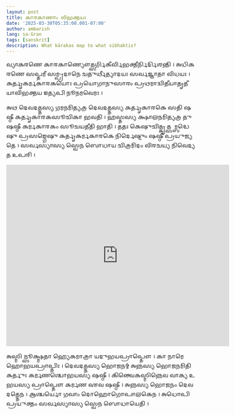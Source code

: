 ```yaml
---
layout: post
title: 𑌕𑌾𑌰𑌕𑌾𑌣𑌾𑌂 𑌵𑌿𑌭𑌕𑍍𑌤𑌯𑌃
date: '2025-03-30T05:35:00.001-07:00'
author: ambarish
lang: sa-Gran
tags: [sanskrit]
description: What kārakas map to what vibhaktis?
---
```


𑌵𑍍𑌯𑌾𑌕𑌰𑌣𑍇 𑌕𑌾𑌰𑌕𑌾𑌣𑍍𑌯𑍌𑌤𑍍𑌸𑌰𑍍𑌗𑌿𑌕𑍀𑌰𑍍𑌵𑌿𑌭𑌕𑍍𑌤𑍀𑌰𑍍𑌨𑌿𑌰𑍍𑌦𑌿𑌶𑌨𑍍𑌤𑌿 । 𑌅𑌧𑌿𑌕𑌰𑌣𑍇 𑌸𑌪𑍍𑌤𑌮𑍀 𑌸𑌮𑍍𑌪𑍍𑌰𑌦𑌾𑌨𑍇 𑌚𑌤𑍁𑌰𑍍𑌥𑍀𑌤𑍍𑌯𑌾𑌦𑌯𑌃 𑌸𑌰𑍍𑌵𑌜𑍍𑌞𑌾𑌤𑌾 𑌵𑌿𑌧𑌯𑌃 । 𑌕𑌰𑍍𑌤𑍃𑌕𑌰𑍍𑌮𑌕𑌾𑌰𑌕𑌯𑍋𑌃 𑌪𑍍𑌰𑌯𑍋𑌗𑌾𑌨𑍁𑌸𑌾𑌰𑌂 𑌪𑍍𑌰𑌥𑌮𑌾𑌦𑍍𑌵𑌿𑌤𑍀𑌯𑌾𑌤𑍃𑌤𑍀𑌯𑌾𑌵𑌿𑌭𑌕𑍍𑌤𑌯 𑌇𑌤𑍍𑌯𑌪𑌿 𑌨𑍂𑌨𑌮𑌵𑍇𑌮𑌃 ।

𑌅𑌥 𑌦𑍇𑌵𑌦𑌤𑍍𑌤𑌸𑍍𑌯 𑌗𑌮𑌨𑌮𑌿𑌤𑍍𑌯𑌤𑍍𑌰 𑌦𑍇𑌵𑌦𑌤𑍍𑌤𑌸𑍍𑌯 𑌕𑌰𑍍𑌤𑍃𑌕𑌾𑌰𑌕𑍇 𑌸𑌤𑌿 𑌷𑌷𑍍𑌠𑍀 𑌕𑌰𑍍𑌤𑍃𑌕𑌾𑌰𑌕𑌸𑍂𑌚𑌿𑌕𑌾 𑌭𑌵𑌤𑌿 । 𑌹𑌸𑍍𑌤𑌸𑍍𑌯 𑌕𑍍𑌷𑌾𑌲𑌨𑌮𑌿𑌤𑍍𑌯𑌤𑍍𑌰 𑌤𑍁 𑌷𑌷𑍍𑌠𑍀 𑌕𑌰𑍍𑌮𑌕𑌾𑌰𑌕𑌂 𑌸𑍂𑌚𑌯𑌤𑍀𑌤𑌿 𑌭𑌾𑌤𑌿 । 𑌤𑌤𑌃 𑌕𑍇𑌷𑍁𑌚𑌿𑌤𑍍𑌕𑍃𑌤𑍍𑌸𑌮𑍍𑌬𑌦𑍍𑌧𑍇𑌷𑍁 𑌪𑍍𑌰𑌸𑌙𑍍𑌗𑍇𑌷𑍁 𑌕𑌰𑍍𑌤𑍃𑌕𑌰𑍍𑌮𑌕𑌾𑌰𑌕𑍇 𑌨𑌿𑌰𑍍𑌦𑍇𑌷𑍍𑌟𑍁𑌂 𑌷𑌷𑍍𑌠𑍀 𑌪𑍍𑌰𑌯𑍁𑌜𑍍𑌯𑌤𑍇 । 𑌸𑌰𑍍𑌵𑌸𑍍𑌯𑌾𑌸𑍍𑌯 𑌸𑍍𑌵𑍇𑌨 𑌬𑍋𑌧𑌾𑌯 𑌚𑌿𑌤𑍍𑌰𑌮𑌿𑌦𑌂 𑌵𑌿𑌰𑌚𑌯𑍍𑌯 𑌨𑌿𑌵𑍇𑌦𑍍𑌯𑌤 𑌉𑌪𑌰𑌿 ।

<iframe allowfullscreen frameborder="0" style="width:590px; height:480px" src="https://lucid.app/documents/embedded/9f24af3c-d764-4fe0-8180-6e24d23369e4" id="0y95KBCDvFrR"></iframe>

𑌅𑌸𑍍𑌮𑌿𑌨𑍍𑌸𑍂𑌕𑍍𑌷𑍍𑌮𑌤𑌾 𑌹𑍍𑌯𑍇𑌕𑌮𑌾𑌤𑍍𑌰𑌾 𑌯𑌦𑍁𑌭𑌯𑌪𑍍𑌰𑌾𑌪𑍍𑌤𑍌 । 𑌕𑌾 𑌨𑌾𑌮𑍇𑌹𑍋𑌭𑌯𑌪𑍍𑌰𑌾𑌪𑍍𑌤𑌿𑌃 । 𑌦𑍇𑌵𑌦𑌤𑍍𑌤𑌸𑍍𑌯 𑌭𑍋𑌜𑌨𑌮𑍍 𑌅𑌨𑍍𑌨𑌸𑍍𑌯 𑌭𑍋𑌜𑌨𑌮𑌿𑌤𑌿 𑌕𑌰𑍍𑌤𑍁𑌃 𑌕𑌰𑍍𑌮𑌣𑌶𑍍𑌚𑍋𑌭𑌯𑌸𑍍𑌯 𑌷𑌷𑍍𑌠𑍀 । 𑌕𑌿𑌨𑍍𑌤𑍍𑌵𑍇𑌕𑌸𑍍𑌮𑌿𑌨𑍍𑌨𑍇𑌵 𑌵𑌾𑌕𑍍𑌯 𑌉𑌭𑌯𑌸𑍍𑌯 𑌪𑍍𑌰𑌾𑌪𑍍𑌤𑍌 𑌕𑌰𑍍𑌮𑌣 𑌏𑌵 𑌷𑌷𑍍𑌠𑍀 । 𑌅𑌨𑍍𑌨𑌸𑍍𑌯 𑌭𑍋𑌜𑌨𑌂 𑌦𑍇𑌵𑌦𑌤𑍍𑌤𑍇𑌨 । 𑌆𑌶𑍍𑌚𑌰𑍍𑌯𑍋 𑌗𑌵𑌾𑌂 𑌦𑍋𑌹𑍋𑌗𑍋𑌪𑌾𑌲𑌕𑍇𑌨 । 𑌅𑌧𑍋𑌪𑌿 𑌪𑍍𑌰𑌯𑍁𑌕𑍍𑌤𑌂 𑌸𑌰𑍍𑌵𑌸𑍍𑌯𑌾𑌸𑍍𑌯 𑌸𑍍𑌵𑍇𑌨 𑌬𑍋𑌧𑌾𑌯𑍇𑌤𑌿 ।
